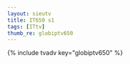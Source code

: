 ```yaml
--- 
layout: sieutv
title: IT650 s1
tags: [ITtv]
thumb_re: globiptv650
---
```

{% include tvadv key="globiptv650" %} 
